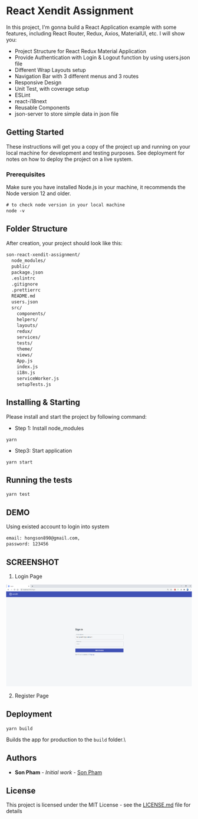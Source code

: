 # React Xendit Assignment

In this project, I'm gonna build a React Application example with some features, including React Router, Redux, Axios, MaterialUI, etc. I will show you:

- Project Structure for React Redux Material Application
- Provide Authentication with Login & Logout function by using users.json file
- Different Wrap Layouts setup
- Navigation Bar with 3 different menus and 3 routes
- Responsive Design
- Unit Test, with coverage setup
- ESLint
- react-i18next
- Reusable Components
- json-server to store simple data in json file

## Getting Started

These instructions will get you a copy of the project up and running on your local machine for development and testing purposes. See deployment for notes on how to deploy the project on a live system.

### Prerequisites

Make sure you have installed Node.js in your machine, it recommends the Node version 12 and older.

```
# to check node version in your local machine
node -v
```

## Folder Structure

After creation, your project should look like this:

```
son-react-xendit-assignment/
  node_modules/
  public/
  package.json
  .eslintrc
  .gitignore
  .prettierrc
  README.md
  users.json
  src/
    components/
    helpers/
    layouts/
    redux/
    services/
    tests/
    theme/
    views/
    App.js
    index.js
    i18n.js
    serviceWorker.js
    setupTests.js
```

## Installing & Starting

Please install and start the project by following command:

- Step 1: Install node_modules
```
yarn
```

- Step3: Start application
```
yarn start
```

## Running the tests
```
yarn test
```

## DEMO
Using existed account to login into system
```
email: hongson890@gmail.com,
password: 123456
```

## SCREENSHOT
1. Login Page

![ScreenShot](https://raw.githubusercontent.com/hongson890/son-react-xendit-assignment/main/screenshots/2021-02-26_19-10-35.png)

2. Register Page

## Deployment
```
yarn build
```

Builds the app for production to the `build` folder.\


## Authors

* **Son Pham** - *Initial work* - [Son Pham](https://github.com/hongson890)

## License

This project is licensed under the MIT License - see the [LICENSE.md](LICENSE.md) file for details
